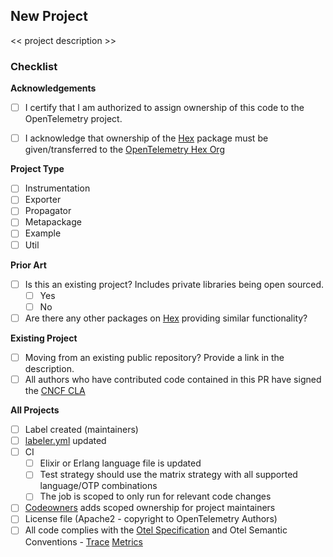 ## New Project

<< project description >>

### Checklist

**Acknowledgements**

- [ ] I certify that I am authorized to assign ownership of this code to the OpenTelemetry project.
- [ ] I acknowledge that ownership of the [Hex](https://hex.pm) package must be given/transferred to the [OpenTelemetry Hex Org](https://hex.pm/orgs/opentelemetry)


**Project Type**

- [ ] Instrumentation
- [ ] Exporter
- [ ] Propagator
- [ ] Metapackage
- [ ] Example
- [ ] Util

**Prior Art**

- [ ] Is this an existing project? Includes private libraries being open sourced.
  - [ ] Yes
  - [ ] No
- [ ] Are there any other packages on [Hex](https://hex.pm) providing similar functionality?
  
**Existing Project**

- [ ] Moving from an existing public repository? Provide a link in the description.
- [ ] All authors who have contributed code contained in this PR have signed the [CNCF CLA](https://identity.linuxfoundation.org/projects/cncf)

**All Projects**

- [ ] Label created (maintainers)
- [ ] [labeler.yml](https://github.com/open-telemetrex/opentelemetrex-erlang-contrib/blob/main/.github/labeler.yml) updated
- [ ] CI
  - [ ] Elixir or Erlang language file is updated
  - [ ] Test strategy should use the matrix strategy with all supported language/OTP combinations
  - [ ] The job is scoped to only run for relevant code changes
- [ ] [Codeowners](https://github.com/open-telemetrex/opentelemetrex-erlang-contrib/blob/main/CODEOWNERS) adds scoped ownership for project maintainers
- [ ] License file (Apache2 - copyright to OpenTelemetry Authors)
- [ ] All code complies with the [Otel Specification](https://github.com/open-telemetry/opentelemetry-specification/tree/main/specification) and Otel Semantic Conventions - [Trace](https://github.com/open-telemetry/opentelemetry-specification/tree/main/specification/trace/semantic_conventions) [Metrics](https://github.com/open-telemetry/opentelemetry-specification/tree/main/specification/metrics/semantic_conventions)
